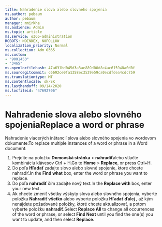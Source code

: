 ```yaml
---
title: Nahradenie slova alebo slovného spojenia
ms.author: pebaum
author: pebaum
manager: mnirkhe
ms.audience: Admin
ms.topic: article
ms.service: o365-administration
ROBOTS: NOINDEX, NOFOLLOW
localization_priority: Normal
ms.collection: Adm_O365
ms.custom:
- "9001453"
- "3465"
ms.openlocfilehash: 47a631bd045d3a3ae889d00d8e4ac615948a0d0f
ms.sourcegitcommit: c6692ce0fa1358ec3529e59ca0ecdfdea4cdc759
ms.translationtype: MT
ms.contentlocale: sk-SK
ms.lasthandoff: 09/14/2020
ms.locfileid: "47692706"
---
```

# <a name="replace-a-word-or-phrase"></a><span data-ttu-id="e05da-102">Nahradenie slova alebo slovného spojenia</span><span class="sxs-lookup"><span data-stu-id="e05da-102">Replace a word or phrase</span></span>

<span data-ttu-id="e05da-103">Nahradenie viacerých inštancií slova alebo slovného spojenia vo wordovom dokumente:</span><span class="sxs-lookup"><span data-stu-id="e05da-103">To replace multiple instances of a word or phrase in a Word document:</span></span>

1. <span data-ttu-id="e05da-104">Prejdite na položku **Domovská stránka**  >  **nahradiť**alebo stlačte kombináciu klávesov Ctrl + H.</span><span class="sxs-lookup"><span data-stu-id="e05da-104">Go to **Home** > **Replace**, or press Ctrl+H.</span></span>
2. <span data-ttu-id="e05da-105">Do poľa **Hľadať** zadajte slovo alebo slovné spojenie, ktoré chcete nahradiť.</span><span class="sxs-lookup"><span data-stu-id="e05da-105">In the **Find what** box, enter the word or phrase you want to replace.</span></span> 
3. <span data-ttu-id="e05da-106">Do poľa **nahradiť** čím zadajte nový text.</span><span class="sxs-lookup"><span data-stu-id="e05da-106">In the **Replace with** box, enter your new text.</span></span>
3. <span data-ttu-id="e05da-107">Ak chcete zmeniť všetky výskyty slova alebo slovného spojenia, vyberte položku **Nahradiť všetko** alebo vyberte položku **Hľadať ďalej** , až kým nenájdete požadované položky, ktoré chcete aktualizovať, a potom vyberte položku **nahradiť**.</span><span class="sxs-lookup"><span data-stu-id="e05da-107">Select **Replace All** to change all occurrences of the word or phrase, or select **Find Next** until you find the one(s) you want to update, and then select **Replace**.</span></span>